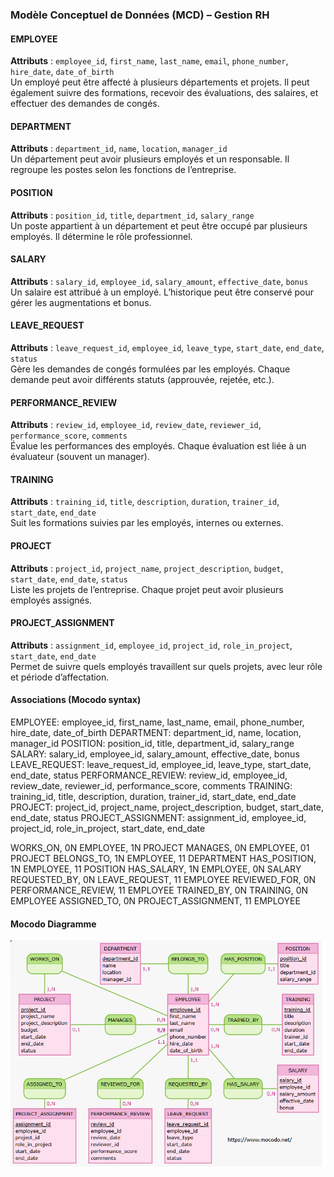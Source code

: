 ### Modèle Conceptuel de Données (MCD) – Gestion RH

#### EMPLOYEE
**Attributs** : `employee_id`, `first_name`, `last_name`, `email`, `phone_number`, `hire_date`, `date_of_birth`  
Un employé peut être affecté à plusieurs départements et projets. Il peut également suivre des formations, recevoir des évaluations, des salaires, et effectuer des demandes de congés.

#### DEPARTMENT
**Attributs** : `department_id`, `name`, `location`, `manager_id`  
Un département peut avoir plusieurs employés et un responsable. Il regroupe les postes selon les fonctions de l’entreprise.

#### POSITION
**Attributs** : `position_id`, `title`, `department_id`, `salary_range`  
Un poste appartient à un département et peut être occupé par plusieurs employés. Il détermine le rôle professionnel.

#### SALARY
**Attributs** : `salary_id`, `employee_id`, `salary_amount`, `effective_date`, `bonus`  
Un salaire est attribué à un employé. L’historique peut être conservé pour gérer les augmentations et bonus.

#### LEAVE_REQUEST
**Attributs** : `leave_request_id`, `employee_id`, `leave_type`, `start_date`, `end_date`, `status`  
Gère les demandes de congés formulées par les employés. Chaque demande peut avoir différents statuts (approuvée, rejetée, etc.).

#### PERFORMANCE_REVIEW
**Attributs** : `review_id`, `employee_id`, `review_date`, `reviewer_id`, `performance_score`, `comments`  
Évalue les performances des employés. Chaque évaluation est liée à un évaluateur (souvent un manager).

#### TRAINING
**Attributs** : `training_id`, `title`, `description`, `duration`, `trainer_id`, `start_date`, `end_date`  
Suit les formations suivies par les employés, internes ou externes.

#### PROJECT
**Attributs** : `project_id`, `project_name`, `project_description`, `budget`, `start_date`, `end_date`, `status`  
Liste les projets de l’entreprise. Chaque projet peut avoir plusieurs employés assignés.

#### PROJECT_ASSIGNMENT
**Attributs** : `assignment_id`, `employee_id`, `project_id`, `role_in_project`, `start_date`, `end_date`  
Permet de suivre quels employés travaillent sur quels projets, avec leur rôle et période d’affectation.

#### Associations (Mocodo syntax)
EMPLOYEE: employee_id, first_name, last_name, email, phone_number, hire_date, date_of_birth
DEPARTMENT: department_id, name, location, manager_id
POSITION: position_id, title, department_id, salary_range
SALARY: salary_id, employee_id, salary_amount, effective_date, bonus
LEAVE_REQUEST: leave_request_id, employee_id, leave_type, start_date, end_date, status
PERFORMANCE_REVIEW: review_id, employee_id, review_date, reviewer_id, performance_score, comments
TRAINING: training_id, title, description, duration, trainer_id, start_date, end_date
PROJECT: project_id, project_name, project_description, budget, start_date, end_date, status
PROJECT_ASSIGNMENT: assignment_id, employee_id, project_id, role_in_project, start_date, end_date

WORKS_ON, 0N EMPLOYEE, 1N PROJECT
MANAGES, 0N EMPLOYEE, 01 PROJECT
BELONGS_TO, 1N EMPLOYEE, 11 DEPARTMENT
HAS_POSITION, 1N EMPLOYEE, 11 POSITION
HAS_SALARY, 1N EMPLOYEE, 0N SALARY
REQUESTED_BY, 0N LEAVE_REQUEST, 11 EMPLOYEE
REVIEWED_FOR, 0N PERFORMANCE_REVIEW, 11 EMPLOYEE
TRAINED_BY, 0N TRAINING, 0N EMPLOYEE
ASSIGNED_TO, 0N PROJECT_ASSIGNMENT, 11 EMPLOYEE

#### Mocodo Diagramme

![Diagramme MCD](mcd.png)



